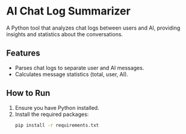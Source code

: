 # AI Chat Log Summarizer

A Python tool that analyzes chat logs between users and AI, providing insights and statistics about the conversations.

## Features
- Parses chat logs to separate user and AI messages.
- Calculates message statistics (total, user, AI).

## How to Run

1. Ensure you have Python installed.
2. Install the required packages:
   ```bash
   pip install -r requirements.txt